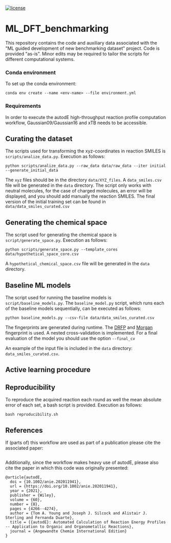 [![license](https://img.shields.io/github/license/DAVFoundation/captain-n3m0.svg?style=flat-square)](https://github.com/chimie-paristech-CTM/ML_DFT_benchmarking/master/LICENSE)

# ML_DFT_benchmarking
This repository contains the code and auxiliary data associated with the "ML guided development of new benchmarking 
dataset" project. Code is provided "as-is". Minor edits may be required to tailor the scripts for different 
computational systems.

### Conda environment
To set up the conda environment:
```
conda env create --name <env-name> --file environment.yml
```

### Requirements
In order to execute the autodE high-throughput reaction profile computation workflow, Gaussian09/Gaussian16 and xTB 
needs to be accessible.

## Curating the dataset
The scripts used for transforming the xyz-coordinates in reaction SMILES is `scripts/analize_data.py`. Execution as 
follows:

```
python scripts/analize_data.py --raw_data data/raw_data --iter initial --generate_initial_data
```

The `xyz` files should be in the directory `data/XYZ_files`. A `data_smiles.csv` file will be generated in the `data`
directory. The script only works with neutral molecules, for the case of charged molecules, an error will be displayed, 
and you should add manually the reaction SMILES. The final version of the initial training set can be found in
`data/data_smiles_curated.csv`

## Generating the chemical space
The script used for generating the chemical space is `script/generate_space.py`. Execution as follows:

```
python scripts/generate_space.py --template_cores data/hypothetical_space_core.csv
```

A `hypothetical_chemical_space.csv` file will be generated in the `data` directory. 

## Baseline ML models
The script used for running the baseline models is `script/baseline_models.py`. The `baseline_model.py` script, 
which runs each of the baseline models sequentially, can be executed as follows:

````
python baseline_models.py --csv-file data/data_smiles_curated.csv 
````

The fingerprints are generated during runtime. The [DRFP](https://doi.org/10.1039/D1DD00006C) and 
[Morgan](https://doi.org/10.1021/ci100050t) fingerprint is used. A nested cross-validation is implemented. For a final
evaluation of the model you should use the option `--final_cv`

An example of the input file is included in the `data` directory: `data_smiles_curated.csv`. 

## Active learning procedure


## Reproducibility

To reproduce the acquired reaction each round as well the mean absolute error of each set, a bash script is provided. 
Execution as follows:

````
bash reproducibility.sh
````

## References

If (parts of) this workflow are used as part of a publication please cite the associated paper:
```

```

Additionally, since the workflow makes heavy use of autodE, please also cite the paper in which this code was originally
presented:
```
@article{autodE,
  doi = {10.1002/anie.202011941},
  url = {https://doi.org/10.1002/anie.202011941},
  year = {2021},
  publisher = {Wiley},
  volume = {60},
  number = {8},
  pages = {4266--4274},
  author = {Tom A. Young and Joseph J. Silcock and Alistair J. Sterling and Fernanda Duarte},
  title = {{autodE}: Automated Calculation of Reaction Energy Profiles -- Application to Organic and Organometallic Reactions},
  journal = {Angewandte Chemie International Edition}
}
```
